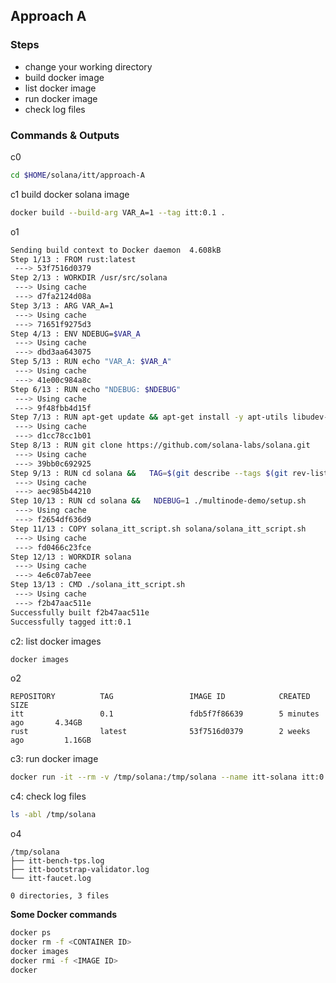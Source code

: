 ## **Approach A**

### Steps
- change your working directory
- build docker image
- list docker image
- run docker image
- check log files


### Commands & Outputs

c0
```bash
cd $HOME/solana/itt/approach-A
```

c1 build docker solana image
```bash
docker build --build-arg VAR_A=1 --tag itt:0.1 .
```
o1
```bash
Sending build context to Docker daemon  4.608kB
Step 1/13 : FROM rust:latest
 ---> 53f7516d0379
Step 2/13 : WORKDIR /usr/src/solana
 ---> Using cache
 ---> d7fa2124d08a
Step 3/13 : ARG VAR_A=1
 ---> Using cache
 ---> 71651f9275d3
Step 4/13 : ENV NDEBUG=$VAR_A
 ---> Using cache
 ---> dbd3aa643075
Step 5/13 : RUN echo "VAR_A: $VAR_A"
 ---> Using cache
 ---> 41e00c984a8c
Step 6/13 : RUN echo "NDEBUG: $NDEBUG"
 ---> Using cache
 ---> 9f48fbb4d15f
Step 7/13 : RUN apt-get update && apt-get install -y apt-utils libudev-dev clang gcc make
 ---> Using cache
 ---> d1cc78cc1b01
Step 8/13 : RUN git clone https://github.com/solana-labs/solana.git
 ---> Using cache
 ---> 39bb0c692925
Step 9/13 : RUN cd solana &&   TAG=$(git describe --tags $(git rev-list --tags --max-count=1)) &&   git checkout $TAG &&   cargo build --release
 ---> Using cache
 ---> aec985b44210
Step 10/13 : RUN cd solana &&   NDEBUG=1 ./multinode-demo/setup.sh
 ---> Using cache
 ---> f2654df636d9
Step 11/13 : COPY solana_itt_script.sh solana/solana_itt_script.sh
 ---> Using cache
 ---> fd0466c23fce
Step 12/13 : WORKDIR solana
 ---> Using cache
 ---> 4e6c07ab7eee
Step 13/13 : CMD ./solana_itt_script.sh
 ---> Using cache
 ---> f2b47aac511e
Successfully built f2b47aac511e
Successfully tagged itt:0.1
```

c2: list docker images
```bash
docker images
```
o2
```
REPOSITORY          TAG                 IMAGE ID            CREATED             SIZE
itt                 0.1                 fdb5f7f86639        5 minutes ago       4.34GB
rust                latest              53f7516d0379        2 weeks ago         1.16GB
```

c3: run docker image
```bash
docker run -it --rm -v /tmp/solana:/tmp/solana --name itt-solana itt:0.1
```

c4: check log files
```bash
ls -abl /tmp/solana
```
o4
```
/tmp/solana
├── itt-bench-tps.log
├── itt-bootstrap-validator.log
└── itt-faucet.log

0 directories, 3 files
```


**Some Docker commands**

```bash
docker ps
docker rm -f <CONTAINER ID>
docker images
docker rmi -f <IMAGE ID>
docker
```
